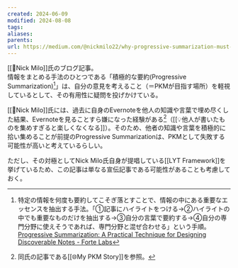```yaml
---
created: 2024-06-09
modified: 2024-08-08
tags: 
aliases: 
parents: 
url: https://medium.com/@nickmilo22/why-progressive-summarization-must-die-c2635d1f79f1
---
```

[[👤Nick Milo]]氏のブログ記事。  
情報をまとめる手法のひとつである「積極的な要約(Progressive Summarization)[^ProgressiveSummarizationとは]」は、自分の意見を考えること（＝PKMが目指す場所）を軽視しているとして、その有用性に疑問を投げかけている。

[[👤Nick Milo]]氏には、過去に自身のEvernoteを他人の知識や言葉で埋め尽くした結果、Evernoteを見ることすら嫌になった経験がある[^経験について]（[[💡他人が書いたものを集めすぎると楽しくなくなる]]）。そのため、他者の知識や言葉を積極的に拾い集めることが前提のProgressive Summarizationは、PKMとして失敗する可能性が高いと考えているらしい。

ただし、その対極としてNick Milo氏自身が提唱している[[LYT Framework]]を挙げているため、この記事は単なる宣伝記事である可能性があることも考慮しておく。

[^ProgressiveSummarizationとは]: 特定の情報を何度も要約してこそぎ落とすことで、情報の中にある重要なエッセンスを抽出する手法。「①記事にハイライトをつける→②ハイライトの中でも重要なものだけを抽出する→③自分の言葉で要約する→④自分の専門分野に使えそうであれば、専門分野と混ぜ合わせる」という手順。[Progressive Summarization: A Practical Technique for Designing Discoverable Notes - Forte Labs](https://fortelabs.com/blog/progressive-summarization-a-practical-technique-for-designing-discoverable-notes/)
[^経験について]: 同氏の記事である[[🌐My PKM Story]]を参照。